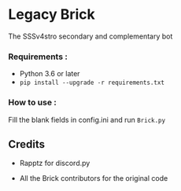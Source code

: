 # Legacy Brick
The SSSv4stro secondary and complementary bot

### Requirements :

- Python 3.6 or later
- `pip install --upgrade -r requirements.txt`

### How to use :

Fill the blank fields in config.ini and run `Brick.py`

## Credits

- Rapptz for discord.py

- All the Brick contributors for the original code 
